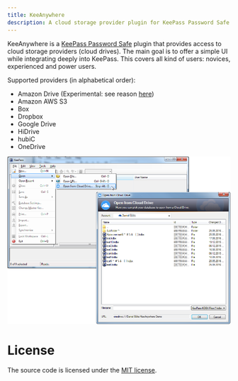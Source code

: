 ```yaml
---
title: KeeAnywhere
description: A cloud storage provider plugin for KeePass Password Safe
---
```

KeeAnywhere is a [KeePass Password Safe](http://keepass.info) plugin that provides access to cloud storage providers (cloud drives). The main goal is to offer a simple UI while integrating deeply into KeePass. This covers all kind of users: novices, experienced and power users.

Supported providers (in alphabetical order):
* Amazon Drive (Experimental: see reason [here](#known-noteworthy-issues))
* Amazon AWS S3
* Box
* Dropbox
* Google Drive
* HiDrive 
* hubiC 
* OneDrive  

![KeeAnywhere in Action](assets/images/KeeAnywhere_Teaser.png)

# License
The source code is licensed under the [MIT license](https://github.com/Kyrodan/KeeAnywhere/blob/master/LICENSE).